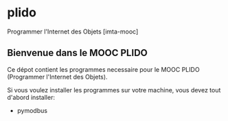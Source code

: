 # plido
Programmer l'Internet des Objets [imta-mooc]

## Bienvenue dans le MOOC PLIDO

Ce dépot contient les programmes necessaire pour le MOOC PLIDO (Programmer l'Internet des Objets).

Si vous voulez installer les programmes sur votre machine, vous devez tout d'abord installer:

* pymodbus
